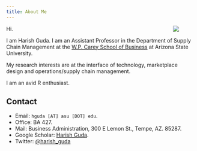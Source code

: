 ```yaml
---
title: About Me
---
```


[<img src="/index-files/harish-guda-2019.jpg" style="max-width:30%;min-width:60px;float:right;" />](https://harishguda.me/about/)


Hi. 

I am Harish Guda. I am an Assistant Professor in the Department of Supply Chain Management at the [W.P. Carey School of Business](https://wpcarey.asu.edu) at Arizona State University. 

My research interests are at the interface of technology, marketplace design and operations/supply chain management. 

I am an avid R enthusiast. 

## Contact

- Email: `hguda [AT] asu [DOT] edu`.
- Office: BA 427. 
- Mail: Business Administration, 300 E Lemon St., Tempe, AZ. 85287. 
- Google Scholar: [Harish Guda](https://scholar.google.com/citations?user=IuBt3SkAAAAJ&hl=en).
- Twitter: [@harish_guda](https://twitter.com/harish_guda)

 
